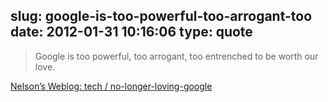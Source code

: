 slug: google-is-too-powerful-too-arrogant-too
date: 2012-01-31 10:16:06
type: quote
---

> Google is too powerful, too arrogant, too entrenched to be worth our love.

[Nelson’s Weblog: tech / no-longer-loving-google](http://www.somebits.com/weblog/tech/no-longer-loving-google.html)
